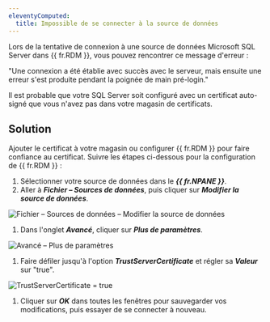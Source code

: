 ```yaml
---
eleventyComputed:
  title: Impossible de se connecter à la source de données
---
```

Lors de la tentative de connexion à une source de données Microsoft SQL Server dans {{ fr.RDM }}, vous pouvez rencontrer ce message d'erreur :

"Une connexion a été établie avec succès avec le serveur, mais ensuite une erreur s'est produite pendant la poignée de main pré-login."

Il est probable que votre SQL Server soit configuré avec un certificat auto-signé que vous n'avez pas dans votre magasin de certificats.

## Solution

Ajouter le certificat à votre magasin ou configurer {{ fr.RDM }} pour faire confiance au certificat. Suivre les étapes ci-dessous pour la configuration de {{ fr.RDM }} :
1. Sélectionner votre source de données dans le ***{{ fr.NPANE }}***.
1. Aller à ***Fichier – Sources de données***, puis cliquer sur ***Modifier la source de données***.

![Fichier – Sources de données – Modifier la source de données](https://cdnweb.devolutions.net/docs/docs_en_kb_KB2158.png)

1. Dans l'onglet ***Avancé***, cliquer sur ***Plus de paramètres***.

![Avancé – Plus de paramètres](https://cdnweb.devolutions.net/docs/docs_en_kb_KB2164.png)

1. Faire défiler jusqu'à l'option ***TrustServerCertificate*** et régler sa ***Valeur*** sur "true".

![TrustServerCertificate = true](https://cdnweb.devolutions.net/docs/docs_en_kb_KB2165.png)

1. Cliquer sur ***OK*** dans toutes les fenêtres pour sauvegarder vos modifications, puis essayer de se connecter à nouveau.
